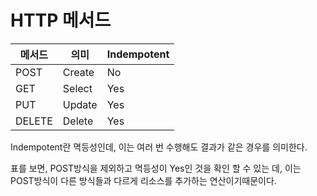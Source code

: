 # HTTP 메서드

| 메서드 | 의미 | Indempotent |
| --- | --- | --- |
| POST | Create | No |
| GET | Select | Yes |
| PUT | Update | Yes |
| DELETE | Delete | Yes |

Indempotent란 멱등성인데, 이는 여러 번 수행해도 결과가 같은 경우를 의미한다.

표를 보면, POST방식을 제외하고 멱등성이 Yes인 것을 확인 할 수 있는 데, 이는 POST방식이 다른 방식들과 다르게 리소스를 추가하는 연산이기때문이다.